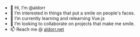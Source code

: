 - 👋 Hi, I’m @aldorr
- 👀 I’m interested in things that put a smile on people's faces.
- 🌱 I’m currently learning and relearning Vue.js
- 💞️ I’m looking to collaborate on projects that make me smile.
- 📫 Reach me @ [aldorr.net](https://aldorr.net)

<!---
aldorr/aldorr is a ✨ special ✨ repository because its `README.md` (this file) appears on your GitHub profile.
You can click the Preview link to take a look at your changes.
--->

